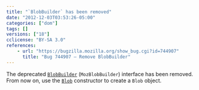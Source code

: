 ```yaml
---
title: "`BlobBuilder` has been removed"
date: "2012-12-03T03:53:26-05:00"
categories: ["dom"]
tags: []
versions: ["18"]
cclicense: "BY-SA 3.0"
references:
    - url: "https://bugzilla.mozilla.org/show_bug.cgi?id=744907"
      title: "Bug 744907 – Remove BlobBuilder"
---
```

The deprecated [`BlobBuilder`](https://developer.mozilla.org/docs/Web/API/BlobBuilder) (`MozBlobBuilder`) interface has been removed. From now on, use the [`Blob`](https://developer.mozilla.org/docs/Web/API/Blob) constructor to create a `Blob` object.
